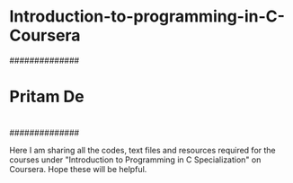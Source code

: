 # Introduction-to-programming-in-C-Coursera

##############
#            #
#            #
#  Pritam De #
#            #
#            #
##############


Here I am sharing all the codes, text files and resources required for the courses under "Introduction to Programming in C Specialization" on Coursera.
Hope these will be helpful.
